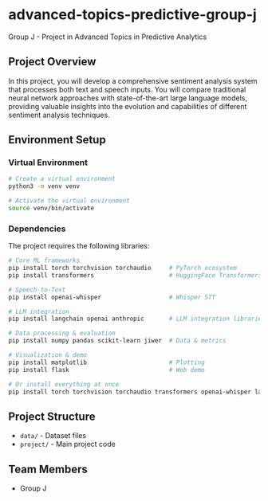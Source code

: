 # advanced-topics-predictive-group-j
Group J - Project in Advanced Topics in Predictive Analytics

## Project Overview
In this project, you will develop a comprehensive sentiment analysis system that processes both
text and speech inputs. You will compare traditional neural network approaches with state-of-the-art large language models, providing valuable insights into the evolution and capabilities of different sentiment analysis techniques.

## Environment Setup

### Virtual Environment
```bash
# Create a virtual environment
python3 -m venv venv

# Activate the virtual environment
source venv/bin/activate
```

### Dependencies
The project requires the following libraries:
```bash
# Core ML frameworks
pip install torch torchvision torchaudio     # PyTorch ecosystem
pip install transformers                     # HuggingFace Transformers

# Speech-to-Text
pip install openai-whisper                   # Whisper STT

# LLM integration
pip install langchain openai anthropic       # LLM integration libraries

# Data processing & evaluation
pip install numpy pandas scikit-learn jiwer  # Data & metrics

# Visualization & demo
pip install matplotlib                       # Plotting
pip install flask                            # Web demo

# Or install everything at once
pip install torch torchvision torchaudio transformers openai-whisper langchain openai anthropic numpy pandas scikit-learn jiwer matplotlib flask
```

## Project Structure
- `data/` - Dataset files
- `project/` - Main project code

## Team Members
- Group J

